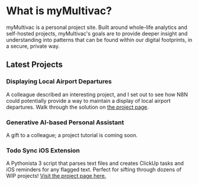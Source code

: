 # What is myMultivac?

myMultivac is a personal project site.  Built around whole-life analytics and self-hosted projects, myMultivac's goals are to provide deeper insight and understanding into patterns that can be found within our digital footprints, in a secure, private way.

<!-- Visit [https://www.mymultivac.com](https://www.mymultivac.com) to log in. -->

## Latest Projects

### Displaying Local Airport Departures

A colleague described an interesting project, and I set out to see how N8N could potentially provide a way to maintain a display of local airport departures.  Walk through the solution on [the project page](projects/automations.md).

### Generative AI-based Personal Assistant

A gift to a colleague; a project tutorial is coming soon.

### Todo Sync iOS Extension

A Pythonista 3 script that parses text files and creates ClickUp tasks and iOS reminders for any flagged text.  Perfect for sifting through dozens of WIP projects!  [Visit the project page here.](projects/pythonista-todo.md)




